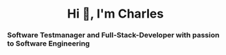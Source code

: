 <h1 align="center">Hi 👋, I'm Charles</h1>
<h3 align="left">Software Testmanager and Full-Stack-Developer with passion to Software Engineering</h3>


